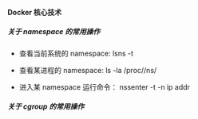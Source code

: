 #### Docker 核心技术

##### 关于 namespace 的常用操作

- 查看当前系统的 namespace:
lsns -t <type>

- 查看某进程的 namespace:
ls -la /proc/<pid>/ns/

- 进入某 namespace 运行命令：
nssenter -t <pid> -n ip addr

##### 关于 cgroup 的常用操作

